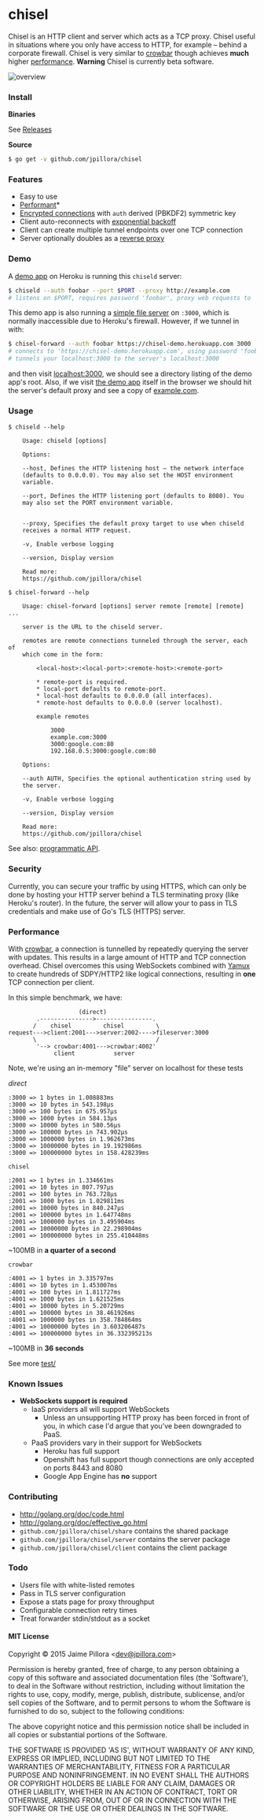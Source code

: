# chisel

Chisel is an HTTP client and server which acts as a TCP proxy. Chisel useful in situations where you only have access to HTTP, for example – behind a corporate firewall. Chisel is very similar to [crowbar](https://github.com/q3k/crowbar) though achieves **much** higher [performance](#performance). **Warning** Chisel is currently beta software.

![overview](https://docs.google.com/drawings/d/1p53VWxzGNfy8rjr-mW8pvisJmhkoLl82vAgctO_6f1w/pub?w=960&h=720)

### Install

**Binaries**

See [Releases](https://github.com/jpillora/chisel/releases)

**Source**

``` sh
$ go get -v github.com/jpillora/chisel
```

### Features

* Easy to use
* [Performant](#performance)*
* [Encrypted connections](https://github.com/jpillora/conncrypt) with `auth` derived (PBKDF2) symmetric key
* Client auto-reconnects with [exponential backoff](https://github.com/jpillora/backoff)
* Client can create multiple tunnel endpoints over one TCP connection
* Server optionally doubles as a [reverse proxy](http://golang.org/pkg/net/http/httputil/#NewSingleHostReverseProxy)

### Demo

A [demo app](https://chisel-demo.herokuapp.com) on Heroku is running this `chiseld` server:

``` sh
$ chiseld --auth foobar --port $PORT --proxy http://example.com
# listens on $PORT, requires password 'foobar', proxy web requests to 'http://example.com'
```

This demo app is also running a [simple file server](https://www.npmjs.com/package/serve) on `:3000`, which is normally inaccessible due to Heroku's firewall. However, if we tunnel in with:

``` sh
$ chisel-forward --auth foobar https://chisel-demo.herokuapp.com 3000
# connects to 'https://chisel-demo.herokuapp.com', using password 'foobar',
# tunnels your localhost:3000 to the server's localhost:3000
```

and then visit [localhost:3000](http://localhost:3000/), we should
see a directory listing of the demo app's root. Also, if we visit
[the demo app](https://chisel-demo.herokuapp.com) itself in the browser we should hit the server's
default proxy and see a copy of [example.com](http://example.com).

### Usage

```
$ chiseld --help

	Usage: chiseld [options]

	Options:

	--host, Defines the HTTP listening host – the network interface
	(defaults to 0.0.0.0). You may also set the HOST environment
	variable.

	--port, Defines the HTTP listening port (defaults to 8080). You
	may also set the PORT environment variable.


	--proxy, Specifies the default proxy target to use when chiseld
	receives a normal HTTP request.

	-v, Enable verbose logging

	--version, Display version

	Read more:
	https://github.com/jpillora/chisel
```

```
$ chisel-forward --help

	Usage: chisel-forward [options] server remote [remote] [remote] ...

	server is the URL to the chiseld server.

	remotes are remote connections tunneled through the server, each of
	which come in the form:

		<local-host>:<local-port>:<remote-host>:<remote-port>

		* remote-port is required.
		* local-port defaults to remote-port.
		* local-host defaults to 0.0.0.0 (all interfaces).
		* remote-host defaults to 0.0.0.0 (server localhost).

		example remotes

			3000
			example.com:3000
			3000:google.com:80
			192.168.0.5:3000:google.com:80

	Options:

	--auth AUTH, Specifies the optional authentication string used by
	the server.

	-v, Enable verbose logging

	--version, Display version

	Read more:
	https://github.com/jpillora/chisel
```

See also: [programmatic API](https://github.com/jpillora/chisel/wiki/Programmatic-Usage).

### Security

Currently, you can secure your traffic by using HTTPS, which can only be done by hosting your HTTP server behind a TLS terminating proxy (like Heroku's router). In the future, the server will allow your to pass in TLS credentials and make use of Go's TLS (HTTPS) server.

### Performance

With [crowbar](https://github.com/q3k/crowbar), a connection is tunnelled by repeatedly querying the server with updates. This results in a large amount of HTTP and TCP connection overhead. Chisel overcomes this using WebSockets combined with [Yamux](https://github.com/hashicorp/yamux) to create hundreds of SDPY/HTTP2 like logical connections, resulting in **one** TCP connection per client.

In this simple benchmark, we have:

```
					(direct)
        .--------------->----------------.
       /    chisel         chisel         \
request--->client:2001--->server:2002---->fileserver:3000
       \                                  /
        '--> crowbar:4001--->crowbar:4002'
             client           server
```

Note, we're using an in-memory "file" server on localhost for these tests

*direct*

```
:3000 => 1 bytes in 1.008883ms
:3000 => 10 bytes in 543.198µs
:3000 => 100 bytes in 675.957µs
:3000 => 1000 bytes in 584.13µs
:3000 => 10000 bytes in 580.56µs
:3000 => 100000 bytes in 743.902µs
:3000 => 1000000 bytes in 1.962673ms
:3000 => 10000000 bytes in 19.192986ms
:3000 => 100000000 bytes in 158.428239ms
```

`chisel`

```
:2001 => 1 bytes in 1.334661ms
:2001 => 10 bytes in 807.797µs
:2001 => 100 bytes in 763.728µs
:2001 => 1000 bytes in 1.029811ms
:2001 => 10000 bytes in 840.247µs
:2001 => 100000 bytes in 1.647748ms
:2001 => 1000000 bytes in 3.495904ms
:2001 => 10000000 bytes in 22.298904ms
:2001 => 100000000 bytes in 255.410448ms
```

~100MB in **a quarter of a second**

`crowbar`

```
:4001 => 1 bytes in 3.335797ms
:4001 => 10 bytes in 1.453007ms
:4001 => 100 bytes in 1.811727ms
:4001 => 1000 bytes in 1.621525ms
:4001 => 10000 bytes in 5.20729ms
:4001 => 100000 bytes in 38.461926ms
:4001 => 1000000 bytes in 358.784864ms
:4001 => 10000000 bytes in 3.603206487s
:4001 => 100000000 bytes in 36.332395213s
```

~100MB in **36 seconds**

See more [test/](test/)

### Known Issues

* **WebSockets support is required**
	* IaaS providers all will support WebSockets
		* Unless an unsupporting HTTP proxy has been forced in front of you, in which case I'd argue that you've been downgraded to PaaS.
	* PaaS providers vary in their support for WebSockets
		* Heroku has full support
		* Openshift has full support though connections are only accepted on ports 8443 and 8080
		* Google App Engine has **no** support

### Contributing

* http://golang.org/doc/code.html
* http://golang.org/doc/effective_go.html
* `github.com/jpillora/chisel/share` contains the shared package
* `github.com/jpillora/chisel/server` contains the server package
* `github.com/jpillora/chisel/client` contains the client package

### Todo

* Users file with white-listed remotes
* Pass in TLS server configuration
* Expose a stats page for proxy throughput
* Configurable connection retry times
* Treat forwarder stdin/stdout as a socket

#### MIT License

Copyright © 2015 Jaime Pillora &lt;dev@jpillora.com&gt;

Permission is hereby granted, free of charge, to any person obtaining
a copy of this software and associated documentation files (the
'Software'), to deal in the Software without restriction, including
without limitation the rights to use, copy, modify, merge, publish,
distribute, sublicense, and/or sell copies of the Software, and to
permit persons to whom the Software is furnished to do so, subject to
the following conditions:

The above copyright notice and this permission notice shall be
included in all copies or substantial portions of the Software.

THE SOFTWARE IS PROVIDED 'AS IS', WITHOUT WARRANTY OF ANY KIND,
EXPRESS OR IMPLIED, INCLUDING BUT NOT LIMITED TO THE WARRANTIES OF
MERCHANTABILITY, FITNESS FOR A PARTICULAR PURPOSE AND NONINFRINGEMENT.
IN NO EVENT SHALL THE AUTHORS OR COPYRIGHT HOLDERS BE LIABLE FOR ANY
CLAIM, DAMAGES OR OTHER LIABILITY, WHETHER IN AN ACTION OF CONTRACT,
TORT OR OTHERWISE, ARISING FROM, OUT OF OR IN CONNECTION WITH THE
SOFTWARE OR THE USE OR OTHER DEALINGS IN THE SOFTWARE.
